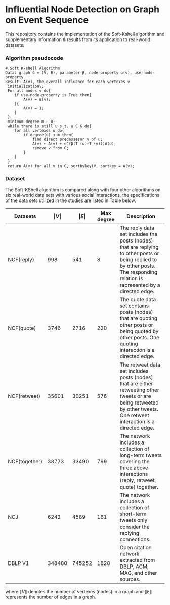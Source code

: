 # Influential Node Detection on Graph on Event Sequence
This repository contains the implementation of the Soft-Kshell algorithm and supplementary information \& results from its application to real-world datasets.

### Algorithm pseudocode
```{r, highlight=TRUE}
# Soft K-shell Algorithm
Data: graph G = (V, E), parameter β, node property α(v), use-node-property
Result: A(v), the overall influence for each vertexes v
 initialization\;
 For all nodes v do{
    if use-node-property is True then{
        A(v) ← α(v);
    }{
        A(v) ← 1;
    }
 }
 minimum degree m ← 0;
 while there is still u s.t. u ∈ G do{
    for all vertexes u do{
        if degree(u) ≤ m then{
            find direct predessesor v of u;
            A(v) ← A(v) + e^(β(T (u)−T (v)))A(u);
            remove v from G;
        }
    }
 }
 return A(v) for all v in G, sortbykey(V, sortkey = A(v);
```

### Dataset
The Soft-KShell algorithm is compared along with four other algorithms on six real-world data sets with various social interactions, the specifications of the data sets utilized in the studies are listed in Table below.

| Datasets      |  $\|V\|$         | $\|E\|$          | Max degree | Description                                    |
|---------------|------------------|------------------|------------|------------------------------------------------|
|NCF(reply)     | 998              | 541              | 8          |The reply data set includes the posts  (nodes) that are replying  to other posts or being replied to by other posts. The responding relation is represented by a directed edge.|
|NCF(quote)     | 3746             | 2716             | 220        |The quote data set contains posts (nodes) that are quoting other posts or being quoted by other posts.  One quoting interaction is a directed edge.|
|NCF(retweet)   | 35601            | 30251            | 576        |The retweet data set includes posts (nodes) that are either  retweeting other tweets or are being retweeted by other tweets. One retweet interaction is a directed edge.|
|NCF(together)  | 38773            | 33490            | 799        |The network includes a collection of long-term tweets covering the three above interactions (reply, retweet, quote) together.|
|NCJ            | 6242             | 4589             | 161        |The network includes a collection of short-term tweets only consider the replying connections.|
|DBLP V1        | 348480           | 745252           | 1828       |Open citation network extracted from DBLP, ACM, MAG, and other sources.|

where $\|V\|$ denotes the number of vertexes (nodes) in a graph and $\|E\|$ represents the number of edges in a graph.

